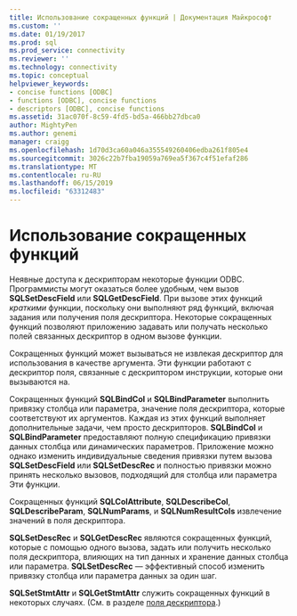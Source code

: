 ```yaml
---
title: Использование сокращенных функций | Документация Майкрософт
ms.custom: ''
ms.date: 01/19/2017
ms.prod: sql
ms.prod_service: connectivity
ms.reviewer: ''
ms.technology: connectivity
ms.topic: conceptual
helpviewer_keywords:
- concise functions [ODBC]
- functions [ODBC], concise functions
- descriptors [ODBC], concise functions
ms.assetid: 31ac070f-8c59-4fd5-bd5a-466bb27dbca0
author: MightyPen
ms.author: genemi
manager: craigg
ms.openlocfilehash: 1d70d3ca60a046a355549260406edba261f805e4
ms.sourcegitcommit: 3026c22b7fba19059a769ea5f367c4f51efaf286
ms.translationtype: MT
ms.contentlocale: ru-RU
ms.lasthandoff: 06/15/2019
ms.locfileid: "63312483"
---
```

# <a name="using-concise-functions"></a>Использование сокращенных функций
Неявные доступа к дескрипторам некоторые функции ODBC. Программисты могут оказаться более удобным, чем вызов **SQLSetDescField** или **SQLGetDescField**. При вызове этих функций *краткими* функции, поскольку они выполняют ряд функций, включая задания или получения поля дескриптора. Некоторые сокращенных функций позволяют приложению задавать или получать несколько полей связанных дескриптор в одном вызове функции.  
  
 Сокращенных функций может вызываться не извлекая дескриптор для использования в качестве аргумента. Эти функции работают с дескриптор поля, связанные с дескриптором инструкции, которые они вызываются на.  
  
 Сокращенных функций **SQLBindCol** и **SQLBindParameter** выполнить привязку столбца или параметра, значение поля дескриптора, которые соответствуют их аргументов. Каждая из этих функций выполняет дополнительные задачи, чем просто дескрипторов. **SQLBindCol** и **SQLBindParameter** предоставляют полную спецификацию привязки данных столбца или динамических параметров. Приложение можно однако изменить индивидуальные сведения привязки путем вызова **SQLSetDescField** или **SQLSetDescRec** и полностью привязки можно принять несколько вызовов, подходящий для столбца или параметра Эти функции.  
  
 Сокращенных функций **SQLColAttribute**, **SQLDescribeCol**, **SQLDescribeParam**, **SQLNumParams**, и  **SQLNumResultCols** извлечение значений в поля дескриптора.  
  
 **SQLSetDescRec** и **SQLGetDescRec** являются сокращенных функций, которые с помощью одного вызова, задать или получить несколько поля дескриптора, влияющих на тип данных и хранение данных столбца или параметра. **SQLSetDescRec** — эффективный способ изменить привязку столбца или параметра данных за один шаг.  
  
 **SQLSetStmtAttr** и **SQLGetStmtAttr** служить сокращенных функций в некоторых случаях. (См. в разделе [поля дескриптора](../../../odbc/reference/develop-app/descriptor-fields.md).)

